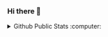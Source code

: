 ### Hi there 👋

<details>
  <summary>Github Public Stats :computer:</summary>
<a href="https://github.com/Muhammedguven?tab=repositories">
  <img align="center" src="https://github-readme-stats.vercel.app/api/top-langs/?username=Muhammedguven&hide=scheme&count_private=true&title_color=EC5061&text_color=FBDCDF&icon_color=E89F9A&bg_color=0D1117" />
</a>
<a href="https://github.com/Muhammedguven?tab=repositories">
  <img align="center" src="https://github-readme-stats.vercel.app/api?username=Muhammedguven&show_icons=true&line_height=33&count_private=true&title_color=EC5061&text_color=FBDCDF&icon_color=E89F9A&bg_color=0D1117" alt="Sasha's GitHub Stats" />
</a>

![Profile Views](https://komarev.com/ghpvc/?username=Muhammedguven)
  ----
</details>

